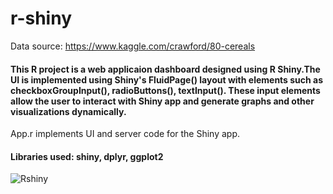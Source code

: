# r-shiny
Data source: https://www.kaggle.com/crawford/80-cereals

#### This R project is a web applicaion dashboard designed using R Shiny.The UI is implemented using Shiny's FluidPage() layout with elements such as checkboxGroupInput(), radioButtons(), textInput(). These input elements allow the user to interact with Shiny app and generate graphs and other visualizations dynamically.

App.r implements UI and server code for the Shiny app.

#### Libraries used: shiny, dplyr, ggplot2

![Rshiny](https://github.com/snehadingre/r-shiny/blob/master/R%20shiny%20dashboard.PNG)

